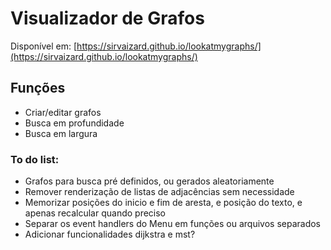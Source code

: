 
# Visualizador de Grafos
Disponível em: [https://sirvaizard.github.io/lookatmygraphs/](https://sirvaizard.github.io/lookatmygraphs/)
## Funções
- Criar/editar grafos
- Busca em profundidade
- Busca em largura
### To do list:
- Grafos para busca pré definidos, ou gerados aleatoriamente
- Remover renderização de listas de adjacências sem necessidade
- Memorizar posições do inicio e fim de aresta, e posição do texto, e apenas recalcular quando preciso
- Separar os event handlers do Menu em funções ou arquivos separados
- Adicionar funcionalidades dijkstra e mst?